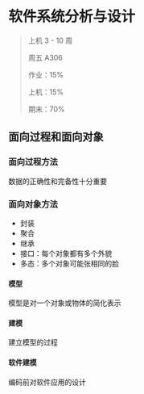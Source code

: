 # 软件系统分析与设计

> 上机 3 - 10 周
>
> 周五 A306
>
> 作业：15%
>
> 上机：15%
>
> 期末：70%

## 面向过程和面向对象

### 面向过程方法

数据的正确性和完备性十分重要

### 面向对象方法

- 封装
- 聚合
- 继承
- 接口：每个对象都有多个外貌
- 多态：多个对象可能张相同的脸

#### 模型

模型是对一个对象或物体的简化表示

#### 建模

建立模型的过程

#### 软件建模

编码前对软件应用的设计